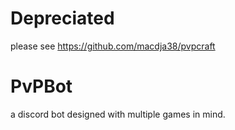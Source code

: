 # Depreciated
please see https://github.com/macdja38/pvpcraft
# PvPBot
a discord bot designed with multiple games in mind.
